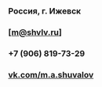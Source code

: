 ### Россия, г. Ижевск
### [m@shvlv.ru]
### +7 (906) 819-73-29
### [vk.com/m.a.shuvalov](http://vk.com/m.a.shuvalov)

